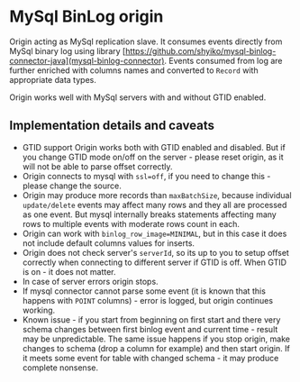 <!--
  Copyright 2016 StreamSets Inc.

  Licensed under the Apache License, Version 2.0 (the "License");
  you may not use this file except in compliance with the License.
  You may obtain a copy of the License at

    http://www.apache.org/licenses/LICENSE-2.0

  Unless required by applicable law or agreed to in writing, software
  distributed under the License is distributed on an "AS IS" BASIS,
  WITHOUT WARRANTIES OR CONDITIONS OF ANY KIND, either express or implied.
  See the License for the specific language governing permissions and
  limitations under the License. See accompanying LICENSE file.
-->

# MySql BinLog origin
Origin acting as MySql replication slave. It consumes events directly from MySql binary log using library [https://github.com/shyiko/mysql-binlog-connector-java](mysql-binlog-connector).
Events consumed from log are further enriched with columns names and converted to `Record` with appropriate data types.

Origin works well with MySql servers with and without GTID enabled.

## Implementation details and caveats
- GTID support
  Origin works both with GTID enabled and disabled. But if you change GTID mode on/off on the server - please reset origin, as it will not be able to parse offset correctly.
- Origin connects to mysql with `ssl=off`, if you need to change this - please change the source.
- Origin may produce more records than `maxBatchSize`, because individual `update/delete` events may affect many rows and they all are processed as one event. But mysql internally breaks statements affecting many rows to multiple events with moderate rows count in each.
- Origin can work with `binlog_row_image=MINIMAL`, but in this case it does not include default columns values for inserts.
- Origin does not check server's `serverId`, so its up to you to setup offset correctly when connecting to different server if GTID is off. When GTID is on - it does not matter.
- In case of server errors origin stops.
- If mysql connector cannot parse some event (it is known that this happens with `POINT` columns) - error is logged, but origin continues working.
- Known issue - if you start from beginning on first start and there very schema changes between first binlog event and current time - result may be unpredictable. The same issue happens if you stop origin, make changes to schema (drop a column for example) and then start origin. If it meets some event for table with changed schema - it may produce complete nonsense.
